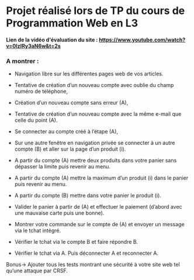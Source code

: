 # Projet réalisé lors de TP du cours de Programmation Web en L3

#### Lien de la vidéo d'évaluation du site : https://www.youtube.com/watch?v=0lzIRy3aN6w&t=2s

### A montrer :

- Navigation libre sur les différentes pages web de vos articles.

- Tentative de création d’un nouveau compte avec oublie du champ numéro de téléphone,
- Création d’un nouveau compte sans erreur (A),
- Tentative de création d’un nouveau compte avec la même e-mail que celle du point (A).

- Se connecter au compte créé à l’étape (A),

- Sur une autre fenêtre en navigation privée se connecter à un autre compte (B) et aller sur la page d’un produit (i).

- A partir du compte (A) mettre deux produits dans votre panier sans dépasser la limite puis revenir au menu.
- A partir du compte (A) mettre la maximum d’un produit (i) dans le panier puis revenir au menu.

- A partir du compte (B) mettre dans votre panier le produit (i).
- Valider le panier à partir de (A) et effectuer le paiement (d’abord avec une mauvaise carte puis une bonne).

- Montrer votre commande sur le compte de (A) et envoyer un message via le tchat intégré.

- Vérifier le tchat via le compte B et faire répondre B.

- Vérifier le tchat via A. Puis déconnecter A et reconnecter A.



Bonus→ Ajouter tous les tests montrant une sécurité à votre site web tel qu’une attaque par CRSF.

